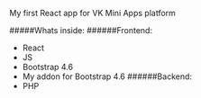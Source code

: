 My first React app for VK Mini Apps platform

#####Whats inside:
######Frontend:
* React
* JS
* Bootstrap 4.6
* My addon for Bootstrap 4.6
######Backend:
* PHP
